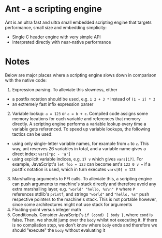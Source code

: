 # Ant - a scripting engine

Ant is an ultra fast and ultra small embedded scripting engine
that targets performance, small size and embedding simplicity:

- Single C header engine with very simple API
- Interpreted directly with near-native performance

# Notes

Below are major places where a scripting engine slows down in comparison
with the native code:

1. Expression parsing. To alleviate this slowness, either
  - a postfix notation should be used, e.g. `1 2 + 3 *` instead of `(1 + 2) * 3`
  - an extremely fast infix expression parser
2. Variable lookup: `a = 123` or `a = b + c`. Compiled code assigns some
  memory locations for each variable and references that memory directly.
  A scripting engine performs a variable lookup every time a variable
  gets referenced. To speed
  up variable lookups, the following tactics can be used:
  - using only single-letter variable names, for example from `a` to `z`.
  This way, ant reserves 26 variables in total, and a variable name gives
  a direct index: `vars[*pc - 'a']`
  - using explicit variable indices, e.g. `17 v` which gives `vars[17]`.
  For example, JavaScript's `let foo = 123` can become ant's `123 0 v =`
  if a postfix notation is used, which in turn executes `vars[0] = 123`
3. Marshalling arguments to FFI calls. To alleviate this, a scripting engine
  can push arguments to machine's stack directly and therefore avoid any
  extra marshalling layer, e.g. `"world" "hello, %s\n" P` where `P` references
  stdlib's `printf`, and strings `"world"` and `"hello, %s"` push respective
  pointers to the machine's stack. This is not portable however, since
  some architectures might not use stack for arguments
4. Floating-point versus integer math
5. Conditionals. Consider JavaScript's `if (cond) { body }`, where `cond` is
  false. Then, we should jump over the `body` whilst not executing it.
  If there is no compilation step, we don't know where `body` ends and therefore
  we should "execute" the `body` without evaluating it
